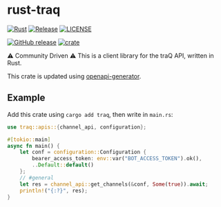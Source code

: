 # rust-traq

[![Rust](https://github.com/traPtitech/rust-traq/actions/workflows/rust.yml/badge.svg)](https://github.com/traPtitech/rust-traq/actions/workflows/rust.yml)
[![Release](https://github.com/traPtitech/rust-traq/actions/workflows/release.yml/badge.svg)](https://github.com/traPtitech/rust-traq/actions/workflows/release.yml)
[![LICENSE](https://img.shields.io/github/license/traPtitech/rust-traq)](https://github.com/traPtitech/rust-traq/blob/main/LICENSE)

[![GitHub release](https://img.shields.io/github/v/release/traPtitech/rust-traq?logo=github)](https://github.com/traPtitech/rust-traq/releases/latest)
[![crate](https://img.shields.io/crates/v/traq?logo=rust)](https://crates.io/crates/traq)

⚠️ Community Driven ⚠️ This is a client library for the traQ API, written in Rust.

This crate is updated using [openapi-generator](https://openapi-generator.tech).

## Example

Add this crate using `cargo add traq`, then write in `main.rs`:

```rust
use traq::apis::{channel_api, configuration};

#[tokio::main]
async fn main() {
    let conf = configuration::Configuration {
        bearer_access_token: env::var("BOT_ACCESS_TOKEN").ok(),
        ..Default::default()
    };
    // #general
    let res = channel_api::get_channels(&conf, Some(true)).await;
    println!("{:?}", res);
}
```
